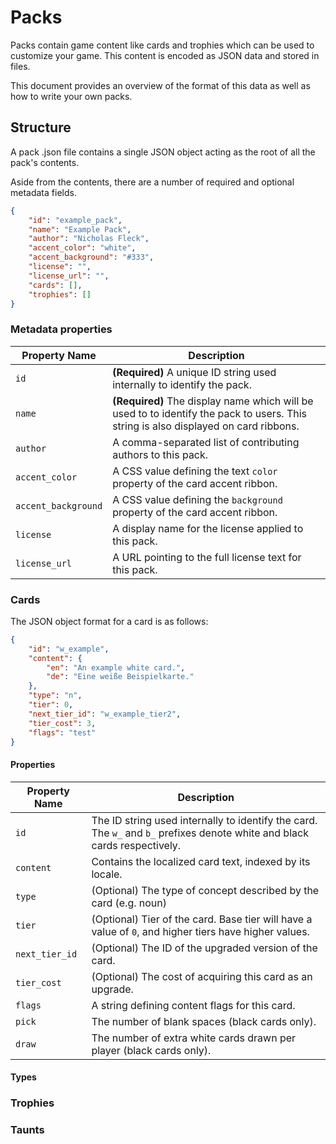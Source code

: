 # Packs

Packs contain game content like cards and trophies which can be used to customize your game. This content is encoded as JSON data and stored in files.

This document provides an overview of the format of this data as well as how to write your own packs.


## Structure

A pack .json file contains a single JSON object acting as the root of all the pack's contents.

Aside from the contents, there are a number of required and optional metadata fields.

```json
{
    "id": "example_pack",
    "name": "Example Pack",
    "author": "Nicholas Fleck",
    "accent_color": "white",
    "accent_background": "#333",
    "license": "",
    "license_url": "",
    "cards": [],
    "trophies": []
}
```

### Metadata properties

|Property Name|Description|
|-------------|-----------|
|`id`|**(Required)** A unique ID string used internally to identify the pack.|
|`name`|**(Required)** The display name which will be used to to identify the pack to users. This string is also displayed on card ribbons.|
|`author`|A comma-separated list of contributing authors to this pack.|
|`accent_color`|A CSS value defining the text `color` property of the card accent ribbon.|
|`accent_background`|A CSS value defining the `background` property of the card accent ribbon.|
|`license`|A display name for the license applied to this pack.|
|`license_url`|A URL pointing to the full license text for this pack.|

### Cards

The JSON object format for a card is as follows:

```json
{
    "id": "w_example",
    "content": {
        "en": "An example white card.",
        "de": "Eine weiße Beispielkarte."
    },
    "type": "n",
    "tier": 0,
    "next_tier_id": "w_example_tier2",
    "tier_cost": 3,
    "flags": "test"
}
```

#### Properties

|Property Name|Description|
|-------------|-----------|
|`id`|The ID string used internally to identify the card. The `w_` and `b_` prefixes denote white and black cards respectively.|
|`content`|Contains the localized card text, indexed by its locale.|
|`type`| (Optional) The type of concept described by the card (e.g. noun)|
|`tier`|(Optional) Tier of the card. Base tier will have a value of `0`, and higher tiers have higher values.|
|`next_tier_id`|(Optional) The ID of the upgraded version of the card.|
|`tier_cost`|(Optional) The cost of acquiring this card as an upgrade.|
|`flags`|A string defining content flags for this card.|
|`pick`|The number of blank spaces (black cards only).|
|`draw`|The number of extra white cards drawn per player (black cards only).|

#### Types



### Trophies

### Taunts